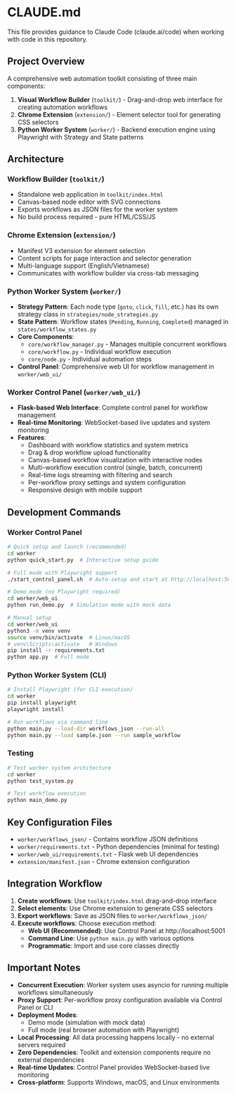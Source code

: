 # CLAUDE.md

This file provides guidance to Claude Code (claude.ai/code) when working with code in this repository.

## Project Overview

A comprehensive web automation toolkit consisting of three main components:

1. **Visual Workflow Builder** (`toolkit/`) - Drag-and-drop web interface for creating automation workflows
2. **Chrome Extension** (`extension/`) - Element selector tool for generating CSS selectors  
3. **Python Worker System** (`worker/`) - Backend execution engine using Playwright with Strategy and State patterns

## Architecture

### Workflow Builder (`toolkit/`)
- Standalone web application in `toolkit/index.html`
- Canvas-based node editor with SVG connections
- Exports workflows as JSON files for the worker system
- No build process required - pure HTML/CSS/JS

### Chrome Extension (`extension/`)
- Manifest V3 extension for element selection
- Content scripts for page interaction and selector generation
- Multi-language support (English/Vietnamese)
- Communicates with workflow builder via cross-tab messaging

### Python Worker System (`worker/`)
- **Strategy Pattern**: Each node type (`goto`, `click`, `fill`, etc.) has its own strategy class in `strategies/node_strategies.py`
- **State Pattern**: Workflow states (`Pending`, `Running`, `Completed`) managed in `states/workflow_states.py`
- **Core Components**:
  - `core/workflow_manager.py` - Manages multiple concurrent workflows
  - `core/workflow.py` - Individual workflow execution
  - `core/node.py` - Individual automation steps
- **Control Panel**: Comprehensive web UI for workflow management in `worker/web_ui/`

### Worker Control Panel (`worker/web_ui/`)
- **Flask-based Web Interface**: Complete control panel for workflow management
- **Real-time Monitoring**: WebSocket-based live updates and system monitoring
- **Features**:
  - Dashboard with workflow statistics and system metrics
  - Drag & drop workflow upload functionality
  - Canvas-based workflow visualization with interactive nodes
  - Multi-workflow execution control (single, batch, concurrent)
  - Real-time logs streaming with filtering and search
  - Per-workflow proxy settings and system configuration
  - Responsive design with mobile support

## Development Commands

### Worker Control Panel
```bash
# Quick setup and launch (recommended)
cd worker
python quick_start.py  # Interactive setup guide

# Full mode with Playwright support
./start_control_panel.sh  # Auto-setup and start at http://localhost:5001

# Demo mode (no Playwright required)
cd worker/web_ui
python run_demo.py  # Simulation mode with mock data

# Manual setup
cd worker/web_ui
python3 -m venv venv
source venv/bin/activate  # Linux/macOS
# venv\Scripts\activate   # Windows
pip install -r requirements.txt
python app.py  # Full mode
```

### Python Worker System (CLI)
```bash
# Install Playwright (for CLI execution)
cd worker
pip install playwright
playwright install

# Run workflows via command line
python main.py --load-dir workflows_json --run-all
python main.py --load sample.json --run sample_workflow
```

### Testing
```bash
# Test worker system architecture
cd worker
python test_system.py

# Test workflow execution
python main_demo.py
```

## Key Configuration Files

- `worker/workflows_json/` - Contains workflow JSON definitions
- `worker/requirements.txt` - Python dependencies (minimal for testing)
- `worker/web_ui/requirements.txt` - Flask web UI dependencies
- `extension/manifest.json` - Chrome extension configuration

## Integration Workflow

1. **Create workflows**: Use `toolkit/index.html` drag-and-drop interface
2. **Select elements**: Use Chrome extension to generate CSS selectors
3. **Export workflows**: Save as JSON files to `worker/workflows_json/`
4. **Execute workflows**: Choose execution method:
   - **Web UI (Recommended)**: Use Control Panel at http://localhost:5001
   - **Command Line**: Use `python main.py` with various options
   - **Programmatic**: Import and use core classes directly

## Important Notes

- **Concurrent Execution**: Worker system uses asyncio for running multiple workflows simultaneously
- **Proxy Support**: Per-workflow proxy configuration available via Control Panel or CLI
- **Deployment Modes**: 
  - Demo mode (simulation with mock data)
  - Full mode (real browser automation with Playwright)
- **Local Processing**: All data processing happens locally - no external servers required
- **Zero Dependencies**: Toolkit and extension components require no external dependencies
- **Real-time Updates**: Control Panel provides WebSocket-based live monitoring
- **Cross-platform**: Supports Windows, macOS, and Linux environments